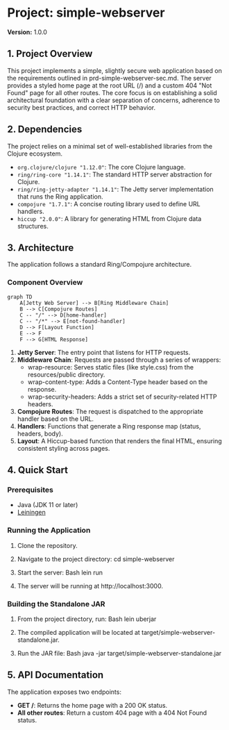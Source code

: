 # Project: simple-webserver

**Version:** 1.0.0

## 1. Project Overview

This project implements a simple, slightly secure web application based on the requirements outlined in prd-simple-webserver-sec.md. The server provides a styled home page at the root URL (/) and a custom 404 "Not Found" page for all other routes. The core focus is on establishing a solid architectural foundation with a clear separation of concerns, adherence to security best practices, and correct HTTP behavior.

## 2. Dependencies

The project relies on a minimal set of well-established libraries from the Clojure ecosystem.

* `org.clojure/clojure "1.12.0"`: The core Clojure language.
* `ring/ring-core "1.14.1"`: The standard HTTP server abstraction for Clojure.
* `ring/ring-jetty-adapter "1.14.1"`: The Jetty server implementation that runs the Ring application.
* `compojure "1.7.1"`: A concise routing library used to define URL handlers.
* `hiccup "2.0.0"`: A library for generating HTML from Clojure data structures.

## 3. Architecture

The application follows a standard Ring/Compojure architecture.

### Component Overview

```mermaid
graph TD
    A[Jetty Web Server] --> B[Ring Middleware Chain]
    B --> C[Compojure Routes]
    C -- "/" --> D[home-handler]
    C -- "/*" --> E[not-found-handler]
    D --> F[Layout Function]
    E --> F
    F --> G[HTML Response]
```
1. **Jetty Server**: The entry point that listens for HTTP requests.
2. **Middleware Chain**: Requests are passed through a series of wrappers:
   * wrap-resource: Serves static files (like style.css) from the resources/public directory.
   * wrap-content-type: Adds a Content-Type header based on the response.
   * wrap-security-headers: Adds a strict set of security-related HTTP headers.
3. **Compojure Routes**: The request is dispatched to the appropriate handler based on the URL.
4. **Handlers**: Functions that generate a Ring response map (status, headers, body).
5. **Layout**: A Hiccup-based function that renders the final HTML, ensuring consistent styling across pages.


## 4. Quick Start

### Prerequisites

* Java (JDK 11 or later)
* [Leiningen](https://leiningen.org/)

### Running the Application

1. Clone the repository.
2. Navigate to the project directory: cd simple-webserver
3. Start the server:
   Bash
   lein run

4. The server will be running at http://localhost:3000.

### Building the Standalone JAR

1. From the project directory, run:
   Bash
   lein uberjar

2. The compiled application will be located at target/simple-webserver-standalone.jar.
3. Run the JAR file:
   Bash
   java \-jar target/simple-webserver-standalone.jar

## 5. API Documentation

The application exposes two endpoints:

* **GET /**: Returns the home page with a 200 OK status.
* **All other routes**: Return a custom 404 page with a 404 Not Found status.

